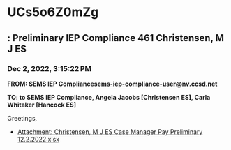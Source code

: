 # UCs5o6Z0mZg
## : Preliminary IEP Compliance 461 Christensen, M J ES
### Dec 2, 2022, 3:15:22 PM
**FROM: SEMS IEP Compliance<sems-iep-compliance-user@nv.ccsd.net>**

**TO: to SEMS IEP Compliance, Angela Jacobs [Christensen ES], Carla Whitaker [Hancock ES]**


Greetings,  





* [Attachment: Christensen, M J ES Case Manager Pay Preliminary 12.2.2022.xlsx](UCs5o6Z0mZg-attachment-1.xlsx)
